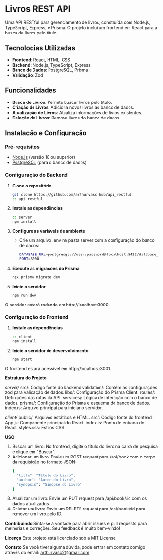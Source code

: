 # Livros REST API

Uma API RESTful para gerenciamento de livros, construída com Node.js, TypeScript, Express, e Prisma. O projeto inclui um frontend em React para a busca de livros pelo título.

## Tecnologias Utilizadas

- **Frontend**: React, HTML, CSS
- **Backend**: Node.js, TypeScript, Express
- **Banco de Dados**: PostgreSQL, Prisma
- **Validação**: Zod

## Funcionalidades

- **Busca de Livros**: Permite buscar livros pelo título.
- **Criação de Livros**: Adiciona novos livros ao banco de dados.
- **Atualização de Livros**: Atualiza informações de livros existentes.
- **Deleção de Livros**: Remove livros do banco de dados.

## Instalação e Configuração

### Pré-requisitos

- [Node.js](https://nodejs.org/) (versão 18 ou superior)
- [PostgreSQL](https://www.postgresql.org/) (para o banco de dados)

### Configuração do Backend

1. **Clone o repositório**

   ```bash
   git clone https://github.com/arthurvasc-hub/api_restful
   cd api_restful
2. **Instale as dependências**
   ```bash
   cd server
   npm install
3. **Configure as variáveis de ambiente**
   - Crie um arquivo .env na pasta server com a configuração do banco de dados:
     ```bash
     DATABASE_URL=postgresql://user:password@localhost:5432/database_name
     PORT=3000
4. **Execute as migrações do Prisma**
   ```bash
   npx prisma migrate dev
5. **Inicie o servidor**
   ```bash
   npm run dev
 O servidor estará rodando em http://localhost:3000.

 ### Configuração do Frontend
 
1. **Instale as dependências**
   ```bash
   cd client
   npm install
2. **Inicie o servidor de desenvolvimento**
   ```bash
   npm start
O frontend estará acessível em http://localhost:3001.

**Estrutura do Projeto**

*server/*
src/: Código fonte do backend
validation/: Contém as configurações zod para validação de dados.
libs/: Configuração do Prisma Client.
routes/: Definições das rotas da API.
services/: Lógica de interação com o banco de dados.
prisma/: Configuração do Prisma e esquema do banco de dados.
index.ts: Arquivo principal para iniciar o servidor.

*client/*
public/: Arquivos estáticos e HTML.
src/: Código fonte do frontend
App.js: Componente principal do React.
index.js: Ponto de entrada do React.
styles.css: Estilos CSS.
   
**USO**

1. Buscar um livro: No frontend, digite o título do livro na caixa de pesquisa e clique em "Buscar".
2. Adicionar um livro: Envie um POST request para /api/book com o corpo da requisição no formato JSON:
   ```bash
   {
     "title": "Título do Livro",
     "author": "Autor do Livro",
     "synopsis": "Sinopse do Livro"
   }
3. Atualizar um livro: Envie um PUT request para /api/book/:id com os dados atualizados.
4. Deletar um livro: Envie um DELETE request para /api/book/:id para remover um livro pelo ID.

**Contribuindo**
Sinta-se à vontade para abrir issues e pull requests para melhorias e correções. Seu feedback é muito bem-vindo!

**Licença**
Este projeto está licenciado sob a MIT License.

**Contato**
Se você tiver alguma dúvida, pode entrar em contato comigo através do email: arthurvasc2@gmail.com






